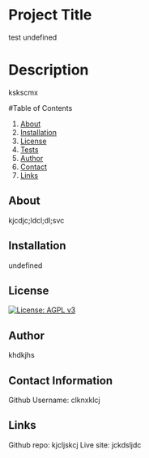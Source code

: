 
  # Project Title
  test
  undefined

  # Description
  kskscmx

  #Table of Contents

  1. [About](#About)
  2. [Installation](#Installation)
  3. [License](#License)
  4. [Tests](#Test)
  5. [Author](#Author)
  6. [Contact](#Contact-Information)
  7. [Links](#Links)

  ## About
  kjcdjc;ldcl;dl;svc

  ## Installation
  undefined

  ## License
  [![License: AGPL v3](https://img.shields.io/badge/License-AGPL%20v3-blue.svg)](https://www.gnu.org/licenses/agpl-3.0)

  ## Author
  khdkjhs

  ## Contact Information
  Github Username: clknxklcj

  ## Links
  Github repo: kjcljskcj
  Live site: jckdsljdc

